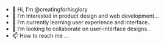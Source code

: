 - 👋 Hi, I’m @creatingforhisglory
- 👀 I’m interested in product design and web development...
- 🌱 I’m currently learning user experience and interface..
- 💞️ I’m looking to collaborate on user-interface designs..
- 📫 How to reach me ...

<!---
creatingforhisglory/creatingforhisglory is a ✨ special ✨ repository because its `README.md` (this file) appears on your GitHub profile.
You can click the Preview link to take a look at your changes.
--->
